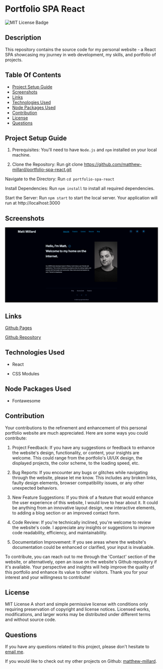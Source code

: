 # Portfolio SPA React

![MIT License Badge](https://img.shields.io/github/license/matthew-millard/social-connect-api)

## Description

This repository contains the source code for my personal website - a React SPA showcasing my journey in web development, my skills, and portfolio of projects.

## Table Of Contents

- [Project Setup Guide](#project-setup-guide)
- [Screenshots](#screenshots)
- [Links](#links)
- [Technologies Used](#technologies-used)
- [Node Packages Used](#node-packages-used)
- [Contribution](#contribution)
- [License](#license)
- [Questions](#questions)

## Project Setup Guide

1. Prerequisites: You'll need to have `Node.js` and `npm` installed on your local machine.

2. Clone the Repository: Run git clone https://github.com/matthew-millard/portfolio-spa-react.git

Navigate to the Directory: Run `cd portfolio-spa-react`

Install Dependencies: Run `npm install` to install all required dependencies.

Start the Server: Run `npm start` to start the local server. Your application will run at http://localhost:3000

## Screenshots

![Homepage desktop screenshot](./assets/screenshots/homepage_desktop.png)

## Links

[Github Pages](https://matthew-millard.github.io/portfolio-spa-react/)

[Github Repository](https://github.com/matthew-millard/portfolio-spa-react)

## Technologies Used

- React

- CSS Modules

## Node Packages Used

- Fontawesome

## Contribution

Your contributions to the refinement and enhancement of this personal portfolio website are much appreciated. Here are some ways you could contribute:

1. Project Feedback: If you have any suggestions or feedback to enhance the website's design, functionality, or content, your insights are welcome. This could range from the portfolio's UI/UX design, the displayed projects, the color scheme, to the loading speed, etc.

2. Bug Reports: If you encounter any bugs or glitches while navigating through the website, please let me know. This includes any broken links, faulty design elements, browser compatibility issues, or any other unexpected behaviors.

3. New Feature Suggestions: If you think of a feature that would enhance the user experience of this website, I would love to hear about it. It could be anything from an innovative layout design, new interactive elements, to adding a blog section or an improved contact form.

4. Code Review: If you're technically inclined, you're welcome to review the website's code. I appreciate any insights or suggestions to improve code readability, efficiency, and maintainability.

5. Documentation Improvement: If you see areas where the website's documentation could be enhanced or clarified, your input is invaluable.

To contribute, you can reach out to me through the 'Contact' section of the website, or alternatively, open an issue on the website's Github repository if it's available. Your perspective and insights will help improve the quality of this portfolio and enhance its value to other visitors. Thank you for your interest and your willingness to contribute!

## License

MIT License A short and simple permissive license with conditions only requiring preservation of copyright and license notices. Licensed works, modifications, and larger works may be distributed under different terms and without source code.

## Questions

If you have any questions related to this project, please don't hesitate to [email me](matthew.richie.millard@gmail.com).

If you would like to check out my other projects on Github: [matthew-millard](https://github.com/matthew-millard).
